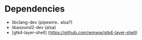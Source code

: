 # Dependencies

- libclang-dev (pipewire.. alsa?)
- libasound2-dev (alsa)
- [gtk4-layer-shell] (https://github.com/wmww/gtk4-layer-shell)
